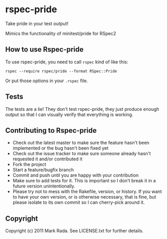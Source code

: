 # rspec-pride

Take pride in your test output!

Mimics the functionality of minitest/pride for RSpec2

## How to use Rspec-pride

To use rspec-pride, you need to call `rspec` kind of like this:

    rspec --require rspec/pride --format RSpec::Pride

Or put those options in your `.rspec` file.

## Tests

The tests are a lie! They don't test rspec-pride, they just produce
enough output so that I can visually verify that everything is working.

## Contributing to Rspec-pride

* Check out the latest master to make sure the feature hasn't been implemented or the bug hasn't been fixed yet
* Check out the issue tracker to make sure someone already hasn't requested it and/or contributed it
* Fork the project
* Start a feature/bugfix branch
* Commit and push until you are happy with your contribution
* Make sure to add tests for it. This is important so I don't break it in a future version unintentionally.
* Please try not to mess with the Rakefile, version, or history. If you want to have your own version, or is otherwise necessary, that is fine, but please isolate to its own commit so I can cherry-pick around it.

## Copyright

Copyright (c) 2011 Mark Rada. See LICENSE.txt for further details.
